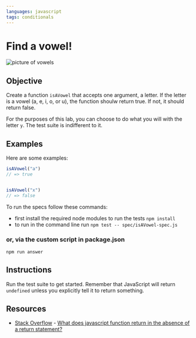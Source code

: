 ```yaml
---
languages: javascript
tags: conditionals
---
```


# Find a vowel!

![picture of vowels](https://s3-us-west-2.amazonaws.com/web-dev-readme-photos/js-vowels/vowels.jpg)

## Objective

Create a function `isAVowel` that accepts one argument, a letter. If the letter is a vowel (a, e, i, o, or u), the function shoulw return true. If not, it should return false. 

For the purposes of this lab, you can choose to do what you will with the letter `y`. The test suite is indifferent to it.

## Examples

Here are some examples:

```javascript
isAVowel("a")
// => true


isAVowel("x")
// => false
```

To run the specs follow these commands:
- first install the required node modules to run the tests
````npm install````
- to run in the command line run
````npm test -- spec/isAVowel-spec.js````
### or, via the custom script in package.json
````npm run answer````


## Instructions

Run the test suite to get started. Remember that JavaScript will return `undefined` unless you explicitly tell it to return something.

## Resources 

* [Stack Overflow](http://stackoverflow.com/) - [What does javascript function return in the absence of a return statement?](http://stackoverflow.com/a/1557759/2890716)

